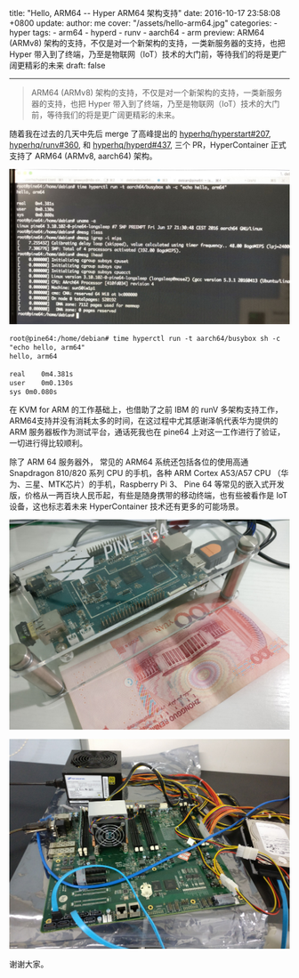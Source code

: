 title: "Hello, ARM64 -- Hyper ARM64 架构支持"
date: 2016-10-17 23:58:08 +0800
update:
author: me
cover: "/assets/hello-arm64.jpg"
categories:
    - hyper
tags:
    - arm64
    - hyperd
    - runv
    - aarch64
    - arm
preview: ARM64 (ARMv8) 架构的支持，不仅是对一个新架构的支持，一类新服务器的支持，也把 Hyper 带入到了终端，乃至是物联网（IoT）技术的大门前，等待我们的将是更广阔更精彩的未来
draft: false

---

> ARM64 (ARMv8) 架构的支持，不仅是对一个新架构的支持，一类新服务器的支持，也把 Hyper 带入到了终端，乃至是物联网（IoT）技术的大门前，等待我们的将是更广阔更精彩的未来。

随着我在过去的几天中先后 merge 了高峰提出的 [hyperhq/hyperstart#207](https://github.com/hyperhq/hyperstart/pull/207), [hyperhq/runv#360](https://github.com/hyperhq/runv/pull/360), 和 [hyperhq/hyperd#437](https://github.com/hyperhq/hyperd/pull/437), 三个 PR，HyperContainer 正式支持了 ARM64 (ARMv8, aarch64) 架构。

![ARM64 support](/assets/arm64.jpg)

```
root@pine64:/home/debian# time hyperctl run -t aarch64/busybox sh -c "echo hello, arm64"
hello, arm64

real    0m4.381s
user    0m0.130s
sys 0m0.080s
```

在 KVM for ARM 的工作基础上，也借助了之前 IBM 的 runV 多架构支持工作，ARM64支持并没有消耗太多的时间，在这过程中尤其感谢泽帆代表华为提供的 ARM 服务器板作为测试平台，通话死我也在 pine64 上对这一工作进行了验证，一切进行得比较顺利。

除了 ARM 64 服务器外， 常见的 ARM64 系统还包括各位的使用高通 Snapdragon 810/820 系列 CPU 的手机，各种 ARM Cortex A53/A57 CPU （华为、三星、MTK芯片）的手机，Raspberry Pi 3、 Pine 64 等常见的嵌入式开发版，价格从一两百块人民币起，有些是随身携带的移动终端，也有些被看作是 IoT 设备，这也标志着未来 HyperContainer 技术还有更多的可能场景。

![pine64](/assets/pine64.jpg)

![华为 ARM64 服务器板](/assets/huwwei-arm64.jpg)

谢谢大家。
